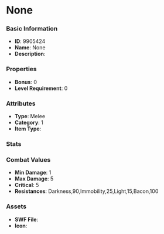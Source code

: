 # None



### Basic Information

- **ID**: 9905424
- **Name**: None
- **Description**: 

### Properties

- **Bonus**: 0
- **Level Requirement**: 0

### Attributes

- **Type**: Melee
- **Category**: 1
- **Item Type**: 

### Stats


### Combat Values

- **Min Damage**: 1
- **Max Damage**: 5
- **Critical**: 5
- **Resistances**: Darkness,90,Immobility,25,Light,15,Bacon,100

### Assets

- **SWF File**: 
- **Icon**: 

